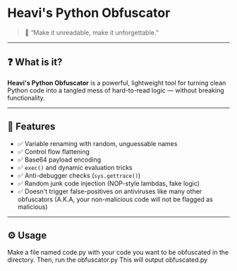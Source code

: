 # Heavi's Python Obfuscator

> 🐍 “Make it unreadable, make it unforgettable.”

---

## ❓ What is it?

**Heavi's Python Obfuscator** is a powerful, lightweight tool for turning clean Python code into a tangled mess of hard-to-read logic — without breaking functionality.

---

## 🔧 Features

- ✅ Variable renaming with random, unguessable names  
- ✅ Control flow flattening  
- ✅ Base64 payload encoding  
- ✅ `exec()` and dynamic evaluation tricks  
- ✅ Anti-debugger checks (`sys.gettrace()`)  
- ✅ Random junk code injection (NOP-style lambdas, fake logic)
- ✅ Doesn't trigger false-positives on antiviruses like many other obfuscators (A.K.A, your non-malicious code will not be flagged as malicious)

---

## ⚙️ Usage

Make a file named code.py with your code you want to be obfuscated in the directory.
Then, run the obfuscator.py
This will output obfuscated.py
